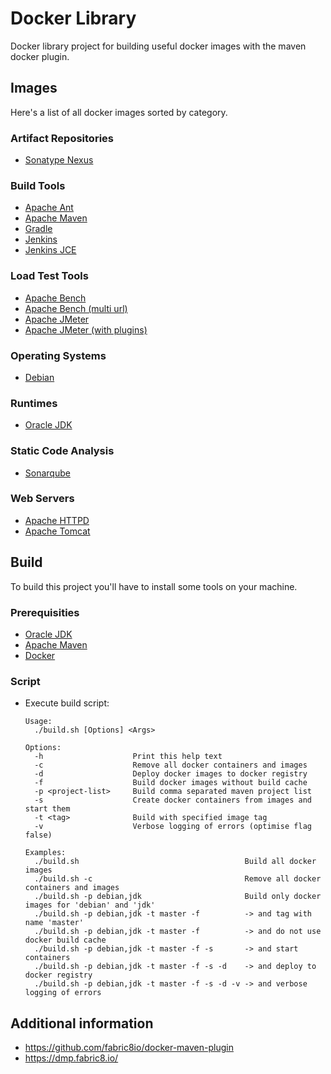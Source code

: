 # Docker Library

Docker library project for building useful docker images with the maven docker plugin.

## Images

Here's a list of all docker images sorted by category.

### Artifact Repositories

* [Sonatype Nexus](debian-pom/java-pom/nexus/README.md)

### Build Tools

* [Apache Ant](debian-pom/java-pom/build-tool-pom/ant/README.md)
* [Apache Maven](debian-pom/java-pom/build-tool-pom/mvn/README.md)
* [Gradle](debian-pom/java-pom/build-tool-pom/gradle/README.md)
* [Jenkins](debian-pom/java-pom/jenkins-pom/jenkins/README.md)
* [Jenkins JCE](debian-pom/java-pom/jenkins-pom/jenkins-jce/README.md)

### Load Test Tools

* [Apache Bench](debian-pom/ab-pom/ab/README.md)
* [Apache Bench (multi url)](debian-pom/ab-pom/ab-multi-url/README.md)
* [Apache JMeter](debian-pom/java-pom/jmeter-pom/jmeter/README.md)
* [Apache JMeter (with plugins)](debian-pom/java-pom/jmeter-pom/jmeter-with-plugins/README.md)
 
### Operating Systems

* [Debian](debian-pom/debian/README.md)

### Runtimes

* [Oracle JDK](debian-pom/java-pom/jdk/README.md)

### Static Code Analysis

* [Sonarqube](debian-pom/java-pom/sonarqube/README.md)

### Web Servers

* [Apache HTTPD](debian-pom/apache/README.md)
* [Apache Tomcat](debian-pom/java-pom/tomcat-pom/tomcat/README.md)

## Build

To build this project you'll have to install some tools on your machine.

### Prerequisities

* [Oracle JDK](http://www.oracle.com/technetwork/java/javase/downloads/jdk8-downloads-2133151.html)
* [Apache Maven](https://maven.apache.org/download.cgi)
* [Docker](INSTALL.md)

### Script

* Execute build script:
    ```
    Usage:
      ./build.sh [Options] <Args>

    Options:
      -h                    Print this help text
      -c                    Remove all docker containers and images
      -d                    Deploy docker images to docker registry
      -f                    Build docker images without build cache
      -p <project-list>     Build comma separated maven project list
      -s                    Create docker containers from images and start them
      -t <tag>              Build with specified image tag
      -v                    Verbose logging of errors (optimise flag false)

    Examples:
      ./build.sh                                     Build all docker images
      ./build.sh -c                                  Remove all docker containers and images
      ./build.sh -p debian,jdk                       Build only docker images for 'debian' and 'jdk'
      ./build.sh -p debian,jdk -t master -f          -> and tag with name 'master'
      ./build.sh -p debian,jdk -t master -f          -> and do not use docker build cache
      ./build.sh -p debian,jdk -t master -f -s       -> and start containers
      ./build.sh -p debian,jdk -t master -f -s -d    -> and deploy to docker registry
      ./build.sh -p debian,jdk -t master -f -s -d -v -> and verbose logging of errors      
    ```

## Additional information

* https://github.com/fabric8io/docker-maven-plugin
* https://dmp.fabric8.io/